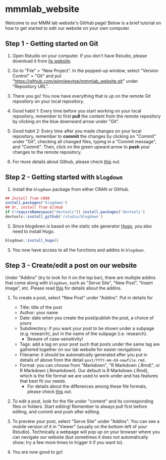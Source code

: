 # mmmlab_website

Welcome to our MMM lab website's GitHub page! Below is a brief tutorial on how to get started to edit our website on your own computer. 

## Step 1 - Getting started on Git

1. Open Rstudio on your computer. If you don't have Rstudio, please download it from [its website](https://rstudio.com/products/rstudio/download/#download). 

2. Go to "File" > "New Project". In the popped-up window, select "Version Control" > "Git" and put "https://github.com/winniewytse/mmmlab_website.git" under "Repository URL". 

3. There you go! You now have everything that is up on the remote Git repository on your local repository. 

4. Good habit 1: Every time before you start working on your local repository, remember to first **pull** the content from the remote repository by clicking on the blue downward arrow under "Git". 

5. Good habit 2: Every time after you made changes on your local repository, remember to **commit** the changes by clicking on "Commit" under "Git", checking all changed files, typing in a "Commit message", and "Commit". Then, click on the green upward arrow to **push** your changes to the remote repository. 

6. For more details about Github, please check [this](https://happygitwithr.com/rstudio-git-github.html) out. 

## Step 2 - Getting started with `blogdown`

1. Install the `blogdown` package from either CRAN or GitHub. 

```r
## Install from CRAN
install.packages('blogdown') 
## Or, install from GitHub
if (!requireNamespace("devtools")) install.packages('devtools')
devtools::install_github('rstudio/blogdown')
```

2. Since blogdown is based on the static site generator [Hugo](https://gohugo.io), you also need to install Hugo.

```r
blogdown::install_hugo()
```

3. You now have access to all the functions and addins in `blogdown`. 

## Step 3 - Create/edit a post on our website

Under "Addins" (try to look for it on the top bar), there are multiple addins that come along with `blogdown`, such as "Serve Site", "New Post", "Insert Image", etc. Please read [this](https://bookdown.org/yihui/blogdown/rstudio-ide.html) for details about the addins. 

1. To create a post, select "New Post" under "Addins". Put in details for 

    - Title: title of the post
    - Author: your name
    - Date: date when you create the post/publish the post, a choice of yours
    - Subdirectory: if you want your post to be shown under a subpage (e.g. research), put in the name of the subpage (i.e. research). 
        - Beware of case-sensitivity!
    - Tags: add a tag on your post such that posts under the same tag are gathered together on our lab website for easier nevigations
    - Filename: it should be automatically generated after you put in details of above from the detail `post/YYYY-mm-dd-newfile.rmd`. 
    - Format: you can choose from "Markdown", "R Markdown (.Rmd)", or R Markdown (.Rmarkdown). Our default is R Markdown (.Rmd), which is the file format we are used to work under and has features that best fit our needs. 
        - For details about the differences among these file formats, please check [this](https://bookdown.org/yihui/blogdown/output-format.html) out. 
        
2. To edit a post, look for the file under "content" and its corresponding files or folders. Start editing! Remember to always pull first before editing, and commit and push after editing. 

3. To preview your post, select "Serve Site" under "Addins". You can see a mobile version of it in "Viewer" (usually on the bottom-left of your Rstudio). Technically a webpage will pop up on your browser where you can nevigate our website (but sometimes it does not automatically show; try a few more times to trigger it if you want to). 

3. You are now good to go!

